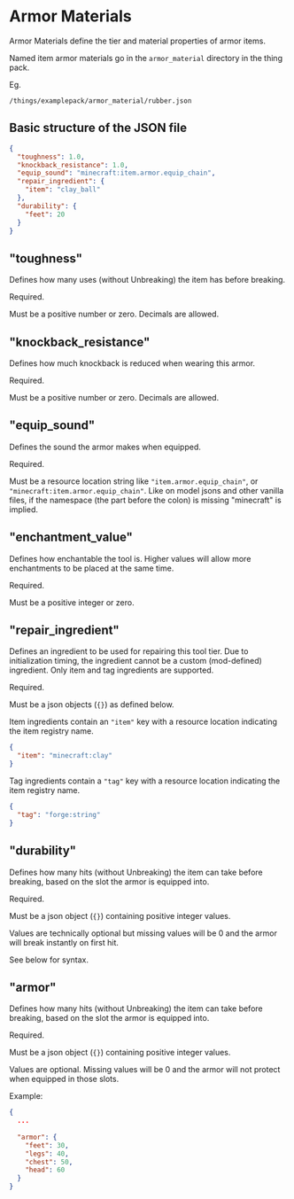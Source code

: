 # Armor Materials

Armor Materials define the tier and material properties of armor items.

Named item armor materials go in the `armor_material` directory in the thing pack.

Eg.
```
/things/examplepack/armor_material/rubber.json
```

## Basic structure of the JSON file

```json
{
  "toughness": 1.0,
  "knockback_resistance": 1.0,
  "equip_sound": "minecraft:item.armor.equip_chain",
  "repair_ingredient": {
    "item": "clay_ball"
  },
  "durability": {
    "feet": 20
  }
}
```


## "toughness"

Defines how many uses (without Unbreaking) the item has before breaking.

Required.

Must be a positive number or zero. Decimals are allowed.

## "knockback_resistance"

Defines how much knockback is reduced when wearing this armor.

Required.

Must be a positive number or zero. Decimals are allowed.

## "equip_sound"

Defines the sound the armor makes when equipped.

Required.

Must be a resource location string like `"item.armor.equip_chain"`, or `"minecraft:item.armor.equip_chain"`.
Like on model jsons and other vanilla files, if the namespace (the part before the colon) is missing "minecraft" is implied.

## "enchantment_value"

Defines how enchantable the tool is. Higher values will allow more enchantments to be placed at the same time.

Required.

Must be a positive integer or zero.

## "repair_ingredient"

Defines an ingredient to be used for repairing this tool tier. Due to initialization timing, the ingredient cannot be
a custom (mod-defined) ingredient. Only item and tag ingredients are supported.

Required.

Must be a json objects (`{}`) as defined below.

Item ingredients contain an `"item"` key with a resource location indicating the item registry name.

```json
{
  "item": "minecraft:clay"
}
```

Tag ingredients contain a `"tag"` key with a resource location indicating the item registry name.

```json
{
  "tag": "forge:string"
}
```

## "durability"

Defines how many hits (without Unbreaking) the item can take before breaking, based on the slot the armor is equipped into.

Required.

Must be a json object (`{}`) containing positive integer values.

Values are technically optional but missing values will be 0 and the armor will break instantly on first hit.

See below for syntax.

## "armor"

Defines how many hits (without Unbreaking) the item can take before breaking, based on the slot the armor is equipped into.

Required.

Must be a json object (`{}`) containing positive integer values.

Values are optional. Missing values will be 0 and the armor will not protect when equipped in those slots.

Example:
```json
{
  ...
  
  "armor": {
    "feet": 30,
    "legs": 40,
    "chest": 50,
    "head": 60
  }
}
```
